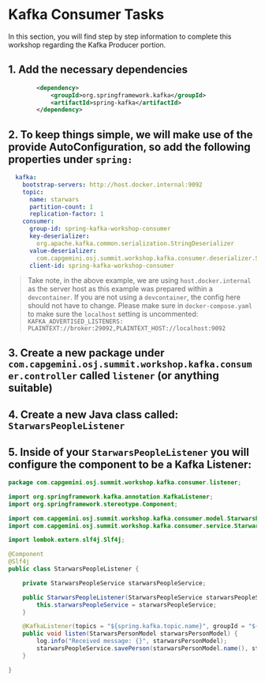 # Kafka Consumer Tasks
In this section, you will find step by step information to complete this workshop regarding the Kafka Producer portion.

## 1. Add the necessary dependencies

```xml
		<dependency>
			<groupId>org.springframework.kafka</groupId>
			<artifactId>spring-kafka</artifactId>
		</dependency>
```

## 2. To keep things simple, we will make use of the provide AutoConfiguration, so add the following properties under `spring:`

```yaml
  kafka:
    bootstrap-servers: http://host.docker.internal:9092
    topic:
      name: starwars
      partition-count: 1
      replication-factor: 1
    consumer:
      group-id: spring-kafka-workshop-consumer
      key-deserializer:
        org.apache.kafka.common.serialization.StringDeserializer
      value-deserializer:
        com.capgemini.osj.summit.workshop.kafka.consumer.deserializer.StarwarsPeopleDeserializer
      client-id: spring-kafka-workshop-consumer      
```

> Take note, in the above example, we are using `host.docker.internal` as the server host as this example was prepared within a `devcontainer`. If you are not using a `devcontainer`, the config here should not have to change. Please make sure in `docker-compose.yaml` to make sure the `localhost` setting is uncommented: `KAFKA_ADVERTISED_LISTENERS: PLAINTEXT://broker:29092,PLAINTEXT_HOST://localhost:9092`

## 3. Create a new package under `com.capgemini.osj.summit.workshop.kafka.consumer.controller` called `listener` (or anything suitable)

## 4. Create a new Java class called: `StarwarsPeopleListener`

## 5. Inside of your `StarwarsPeopleListener` you will configure the component to be a Kafka Listener: 

```java
package com.capgemini.osj.summit.workshop.kafka.consumer.listener;

import org.springframework.kafka.annotation.KafkaListener;
import org.springframework.stereotype.Component;

import com.capgemini.osj.summit.workshop.kafka.consumer.model.StarwarsPersonModel;
import com.capgemini.osj.summit.workshop.kafka.consumer.service.StarwarsPeopleService;

import lombok.extern.slf4j.Slf4j;

@Component
@Slf4j
public class StarwarsPeopleListener {

    private StarwarsPeopleService starwarsPeopleService;

    public StarwarsPeopleListener(StarwarsPeopleService starwarsPeopleService) {
        this.starwarsPeopleService = starwarsPeopleService;
    }

    @KafkaListener(topics = "${spring.kafka.topic.name}", groupId = "${spring.kafka.consumer.group-id}")
    public void listen(StarwarsPersonModel starwarsPersonModel) {
        log.info("Received message: {}", starwarsPersonModel);
        starwarsPeopleService.savePerson(starwarsPersonModel.name(), starwarsPersonModel.height(), starwarsPersonModel.mass(), starwarsPersonModel.birthYear());
    }

}
```
